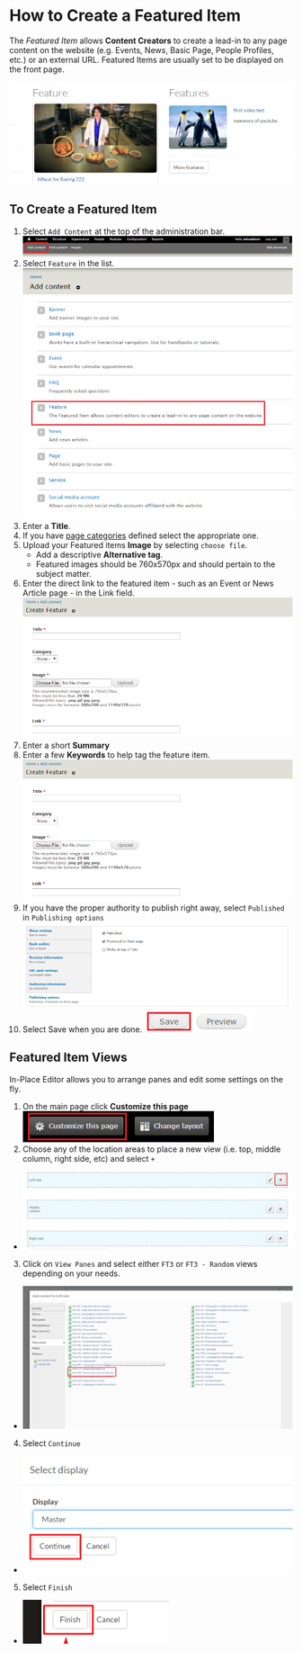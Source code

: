 # How to Create a Featured Item
The *Featured Item* allows **Content Creators** to create a lead-in to any page content on the website (e.g. Events, News, Basic Page, People Profiles, etc.) or an external URL. Featured Items are usually set to be displayed on the front page.

![An Example of a Featured Item](../images/fIex.png)

## To Create a Featured Item
1. Select `Add Content` at the top of the administration bar.
![Add Content Highlighted](../images/ambac.png)
2. Select `Feature` in the list.
![Feature Option Selected](../images/addconfI.png)
3. Enter a **Title**.
4. If you have [page categories](../taxonomies.md#categories) defined select the appropriate one.
5. Upload your Featured items **Image** by selecting `choose file`.
    * Add a descriptive **Alternative tag**.
    * Featured images should be 760x570px and should pertain to the subject matter.
6. Enter the direct link to the featured item - such as an Event or News Article page - in the Link field.
![Feature Item link options](../images/featitleimglink.png)
7. Enter a short **Summary**
8. Enter a few **Keywords** to help tag the feature item.
![Feature Item link options](../images/featitleimglink.png)
9. If you have the proper authority to publish right away, select `Published` in `Publishing options`
![Example of publishing options](../images/pubopt.png)
10. Select Save when you are done.
![Save Button](../images/save.png)

## Featured Item Views
In-Place Editor allows you to arrange panes and edit some settings on the fly.
1. On the main page click **Customize this page** 
![Customize This Page highlighted](../images/Customize.png)
2. Choose any of the location areas to place a new view (i.e. top, middle column, right side, etc) and select `+`
  * ![Add button](../images/add.png)
3. Click on `View Panes` and select either `FT3` or `FT3 - Random` views depending on your needs.
  * ![add button](../images/ft3view.png)
4. Select `Continue`
  * ![add button](../images/continue.png)
5. Select `Finish`
  * ![add button](../images/final.png)

